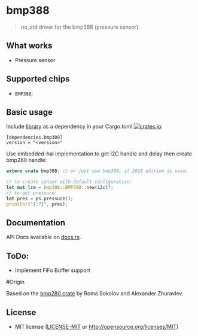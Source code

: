 # bmp388

> no_std driver for the bmp388 (pressure sensor).

## What works

- Pressure sensor

## Supported chips

* `BMP388`;


## Basic usage

Include [library](https://crates.io/crates/bmp280) as a dependency in your Cargo.toml
[![crates.io](http://meritbadge.herokuapp.com/bmp280?style=flat-square)](https://crates.io/crates/bmp280):

```
[dependencies.bmp388]
version = "<version>"
```

Use embedded-hal implementation to get I2C handle and delay then create bmp280 handle:

```rust
extern crate bmp388; // or just use bmp388; if 2018 edition is used.

// to create sensor with default configuration:
let mut lsm = bmp388::BMP388::new(i2c)?;
// to get pressure:
let pres = ps.pressure();
println!("{:?}", pres);
```

## Documentation

API Docs available on [docs.rs](todo).

## ToDo:

* Implement FiFo Buffer support

#Origin

Based on the [bmp280 crate](https://github.com/copterust/bmp280) by Roma Sokolov and Alexander Zhuravlev.

## License

- MIT license ([LICENSE-MIT](LICENSE-MIT) or http://opensource.org/licenses/MIT)
